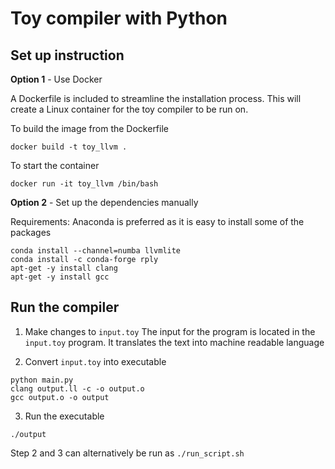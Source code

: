 # Toy compiler with Python

## Set up instruction
<b>Option 1</b> - Use Docker 

A Dockerfile is included to streamline the installation process. This will create a Linux container for the toy compiler to be run on.

To build the image from the Dockerfile

```
docker build -t toy_llvm .
```

To start the container

```
docker run -it toy_llvm /bin/bash
```

<b>Option 2</b> - Set up the dependencies manually

Requirements: Anaconda is preferred as it is easy to install some of the packages

```
conda install --channel=numba llvmlite
conda install -c conda-forge rply
apt-get -y install clang
apt-get -y install gcc
```

## Run the compiler
1. Make changes to `input.toy`
The input for the program is located in the `input.toy` program. It translates the text into machine readable language

2. Convert `input.toy` into executable
```
python main.py
clang output.ll -c -o output.o
gcc output.o -o output
```

3. Run the executable
```
./output
```

Step 2 and 3 can alternatively be run as `./run_script.sh`

